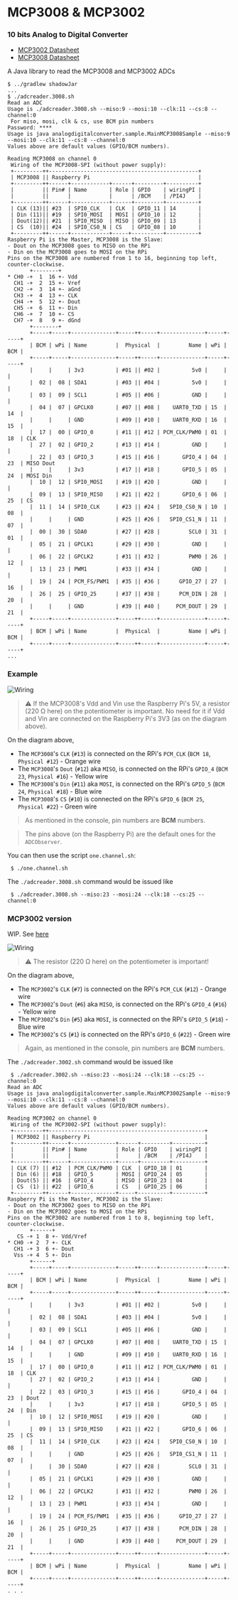 # MCP3008 & MCP3002
### 10 bits Analog to Digital Converter

- [MCP3002 Datasheet](http://ww1.microchip.com/downloads/en/DeviceDoc/21294C.pdf)
- [MCP3008 Datasheet](https://cdn-shop.adafruit.com/datasheets/MCP3008.pdf)

A Java library to read the MCP3008 and MCP3002 ADCs

```
$ ../gradlew shadowJar
...
$ ./adcreader.3008.sh
Read an ADC
Usage is ./adcreader.3008.sh --miso:9 --mosi:10 --clk:11 --cs:8 --channel:0
 For miso, mosi, clk & cs, use BCM pin numbers
Password: ****
Usage is java analogdigitalconverter.sample.MainMCP3008Sample --miso:9 --mosi:10 --clk:11 --cs:8 --channel:0
Values above are default values (GPIO/BCM numbers).

Reading MCP3008 on channel 0
 Wiring of the MCP3008-SPI (without power supply):
 +---------++-----------------------------------------------+
 | MCP3008 || Raspberry Pi                                  |
 +---------++------+------------+------+---------+----------+
 |         || Pin# | Name       | Role | GPIO    | wiringPI |
 |         ||      |            |      | /BCM    | /PI4J    |
 +---------++------+------------+------+---------+----------+
 | CLK (13)|| #23  | SPI0_CLK   | CLK  | GPIO_11 | 14       |
 | Din (11)|| #19  | SPI0_MOSI  | MOSI | GPIO_10 | 12       |
 | Dout(12)|| #21  | SPI0_MISO  | MISO | GPIO_09 | 13       |
 | CS  (10)|| #24  | SPI0_CS0_N | CS   | GPIO_08 | 10       |
 +---------++------+------------+-----+----------+----------+
Raspberry Pi is the Master, MCP3008 is the Slave:
- Dout on the MCP3008 goes to MISO on the RPi
- Din on the MCP3008 goes to MOSI on the RPi
Pins on the MCP3008 are numbered from 1 to 16, beginning top left, counter-clockwise.
       +--------+
* CH0 -+  1  16 +- Vdd
  CH1 -+  2  15 +- Vref
  CH2 -+  3  14 +- aGnd
  CH3 -+  4  13 +- CLK
  CH4 -+  5  12 +- Dout
  CH5 -+  6  11 +- Din
  CH6 -+  7  10 +- CS
  CH7 -+  8   9 +- dGnd
       +--------+
       +-----+-----+--------------+-----++-----+--------------+-----+-----+
       | BCM | wPi | Name         |  Physical  |         Name | wPi | BCM |
       +-----+-----+--------------+-----++-----+--------------+-----+-----+
       |     |     | 3v3          | #01 || #02 |          5v0 |     |     |
       |  02 |  08 | SDA1         | #03 || #04 |          5v0 |     |     |
       |  03 |  09 | SCL1         | #05 || #06 |          GND |     |     |
       |  04 |  07 | GPCLK0       | #07 || #08 |    UART0_TXD | 15  | 14  |
       |     |     | GND          | #09 || #10 |    UART0_RXD | 16  | 15  |
       |  17 |  00 | GPIO_0       | #11 || #12 | PCM_CLK/PWM0 | 01  | 18  | CLK
       |  27 |  02 | GPIO_2       | #13 || #14 |          GND |     |     |
       |  22 |  03 | GPIO_3       | #15 || #16 |       GPIO_4 | 04  | 23  | MISO Dout
       |     |     | 3v3          | #17 || #18 |       GPIO_5 | 05  | 24  | MOSI Din
       |  10 |  12 | SPI0_MOSI    | #19 || #20 |          GND |     |     |
       |  09 |  13 | SPI0_MISO    | #21 || #22 |       GPIO_6 | 06  | 25  | CS
       |  11 |  14 | SPI0_CLK     | #23 || #24 |   SPI0_CS0_N | 10  | 08  | 
       |     |     | GND          | #25 || #26 |   SPI0_CS1_N | 11  | 07  |
       |  00 |  30 | SDA0         | #27 || #28 |         SCL0 | 31  | 01  |
       |  05 |  21 | GPCLK1       | #29 || #30 |          GND |     |     |
       |  06 |  22 | GPCLK2       | #31 || #32 |         PWM0 | 26  | 12  |
       |  13 |  23 | PWM1         | #33 || #34 |          GND |     |     |
       |  19 |  24 | PCM_FS/PWM1  | #35 || #36 |      GPIO_27 | 27  | 16  |
       |  26 |  25 | GPIO_25      | #37 || #38 |      PCM_DIN | 28  | 20  |
       |     |     | GND          | #39 || #40 |     PCM_DOUT | 29  | 21  |
       +-----+-----+--------------+-----++-----+--------------+-----+-----+
       | BCM | wPi | Name         |  Physical  |         Name | wPi | BCM |
       +-----+-----+--------------+-----++-----+--------------+-----+-----+
...
```

### Example
![Wiring](./RPi-MCP3008-Pot_bb.png)

> ⚠️ If the MCP3008's Vdd and Vin use the Raspberry Pi's 5V, a resistor (220 &Omega; here) on the potentiometer is important.
> No need for it if Vdd and Vin are connected on the Raspberry Pi's 3V3 (as on the diagram above).

On the diagram above,
- The `MCP3008`'s `CLK` (`#13`) is connected on the RPi's `PCM_CLK` (`BCM 18`, `Physical #12`) - Orange wire
- The `MCP3008`'s `Dout` (`#12`) aka `MISO`, is connected on the RPi's `GPIO_4` (`BCM 23`, `Physical #16`) - Yellow wire
- The `MCP3008`'s `Din` (`#11`) aka `MOSI`, is connected on the RPi's `GPIO_5` (`BCM 24`, `Physical #18`) - Blue wire
- The `MCP3008`'s `CS` (`#10`) is connected on the RPi's `GPIO_6` (`BCM 25`, `Physical #22`) - Green wire

> As mentioned in the console, pin numbers are **BCM** numbers.

> The pins above (on the Raspberry Pi) are the default ones for the `ADCObserver`.

You can then use the script `one.channel.sh`:
```
 $ ./one.channel.sh
```

The `./adcreader.3008.sh` command would be issued like
```
 $ ./adcreader.3008.sh --miso:23 --mosi:24 --clk:18 --cs:25 --channel:0
```

### MCP3002 version

WIP. See [here](https://learn.sparkfun.com/tutorials/python-programming-tutorial-getting-started-with-the-raspberry-pi/experiment-3-spi-and-analog-input)

![Wiring](./RPi-MCP3002-Pot_bb.png)

> ⚠️ The resistor (220 &Omega; here) on the potentiometer is important! 

On the diagram above,
- The `MCP3002`'s `CLK` (`#7`) is connected on the RPi's `PCM_CLK` (`#12`) - Orange wire
- The `MCP3002`'s `Dout` (`#6`) aka `MISO`, is connected on the RPi's `GPIO_4` (`#16`) - Yellow wire
- The `MCP3002`'s `Din` (`#5`) aka `MOSI`, is connected on the RPi's `GPIO_5` (`#18`) - Blue wire
- The `MCP3002`'s `CS` (`#1`) is connected on the RPi's `GPIO_6` (`#22`) - Green wire

> Again, as mentioned in the console, pin numbers are **BCM** numbers.

The `./adcreader.3002.sh` command would be issued like
```
 $ ./adcreader.3002.sh --miso:23 --mosi:24 --clk:18 --cs:25 --channel:0
Read an ADC
Usage is java analogdigitalconverter.sample.MainMCP3002Sample --miso:9 --mosi:10 --clk:11 --cs:8 --channel:0
Values above are default values (GPIO/BCM numbers).

Reading MCP3002 on channel 0
 Wiring of the MCP3002-SPI (without power supply):
 +---------++-------------------------------------------------+
 | MCP3002 || Raspberry Pi                                    |
 +---------++------+--------------+------+---------+----------+
 |         || Pin# | Name         | Role | GPIO    | wiringPI |
 |         ||      |              |      | /BCM    | /PI4J    |
 +---------++------+--------------+------+---------+----------+
 | CLK (7) || #12  | PCM_CLK/PWM0 | CLK  | GPIO_18 | 01       |
 | Din (6) || #18  | GPIO_5       | MOSI | GPIO_24 | 05       |
 | Dout(5) || #16  | GPIO_4       | MISO | GPIO_23 | 04       |
 | CS  (1) || #22  | GPIO_6       | CS   | GPIO_25 | 06       |
 +---------++------+--------------+-----+----------+----------+
Raspberry Pi is the Master, MCP3002 is the Slave:
- Dout on the MCP3002 goes to MISO on the RPi
- Din on the MCP3002 goes to MOSI on the RPi
Pins on the MCP3002 are numbered from 1 to 8, beginning top left, counter-clockwise.
       +------+ 
   CS -+ 1  8 +- Vdd/Vref 
* CH0 -+ 2  7 +- CLK 
  CH1 -+ 3  6 +- Dout 
  Vss -+ 4  5 +- Din 
       +------+ 
       +-----+-----+--------------+-----++-----+--------------+-----+-----+
       | BCM | wPi | Name         |  Physical  |         Name | wPi | BCM |
       +-----+-----+--------------+-----++-----+--------------+-----+-----+
       |     |     | 3v3          | #01 || #02 |          5v0 |     |     |       
       |  02 |  08 | SDA1         | #03 || #04 |          5v0 |     |     |       
       |  03 |  09 | SCL1         | #05 || #06 |          GND |     |     |       
       |  04 |  07 | GPCLK0       | #07 || #08 |    UART0_TXD | 15  | 14  |       
       |     |     | GND          | #09 || #10 |    UART0_RXD | 16  | 15  |       
       |  17 |  00 | GPIO_0       | #11 || #12 | PCM_CLK/PWM0 | 01  | 18  | CLK   
       |  27 |  02 | GPIO_2       | #13 || #14 |          GND |     |     |       
       |  22 |  03 | GPIO_3       | #15 || #16 |       GPIO_4 | 04  | 23  | Dout  
       |     |     | 3v3          | #17 || #18 |       GPIO_5 | 05  | 24  | Din   
       |  10 |  12 | SPI0_MOSI    | #19 || #20 |          GND |     |     |       
       |  09 |  13 | SPI0_MISO    | #21 || #22 |       GPIO_6 | 06  | 25  | CS    
       |  11 |  14 | SPI0_CLK     | #23 || #24 |   SPI0_CS0_N | 10  | 08  |       
       |     |     | GND          | #25 || #26 |   SPI0_CS1_N | 11  | 07  |       
       |     |  30 | SDA0         | #27 || #28 |         SCL0 | 31  |     |       
       |  05 |  21 | GPCLK1       | #29 || #30 |          GND |     |     |       
       |  06 |  22 | GPCLK2       | #31 || #32 |         PWM0 | 26  | 12  |       
       |  13 |  23 | PWM1         | #33 || #34 |          GND |     |     |       
       |  19 |  24 | PCM_FS/PWM1  | #35 || #36 |      GPIO_27 | 27  | 16  |       
       |  26 |  25 | GPIO_25      | #37 || #38 |      PCM_DIN | 28  | 20  |       
       |     |     | GND          | #39 || #40 |     PCM_DOUT | 29  | 21  |       
       +-----+-----+--------------+-----++-----+--------------+-----+-----+
       | BCM | wPi | Name         |  Physical  |         Name | wPi | BCM |
       +-----+-----+--------------+-----++-----+--------------+-----+-----+
. . .
```


